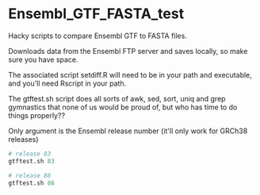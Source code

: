# Ensembl_GTF_FASTA_test
Hacky scripts to compare Ensembl GTF to FASTA files.

Downloads data from the Ensembl FTP server and saves locally, so make sure you have space.

The associated script setdiff.R will need to be in your path and executable, and you'll need Rscript in your path.

The gtftest.sh script does all sorts of awk, sed, sort, uniq and grep gymnastics that none of us would be proud of, but who has time to do things properly??

Only argument is the Ensembl release number (it'll only work for GRCh38 releases)

```R
# release 83
gtftest.sh 83

# release 86
gtftest.sh 86
```




